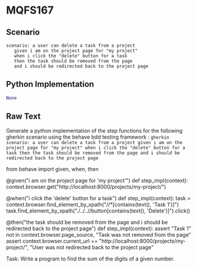 # MQFS167
## Scenario
```gherkin
scenario: a user can delete a task from a project 
   given i am on the project page for "my project" 
   when i click the "delete" button for a task 
   then the task should be removed from the page 
   and i should be redirected back to the project page
```


## Python Implementation
```python
None
```


## Raw Text
Generate a python implementation of the step functions for the following gherkin scenario using the behave bdd testing framework : ```gherkin scenario: a user can delete a task from a project given i am on the project page for "my project" when i click the "delete" button for a task then the task should be removed from the page and i should be redirected back to the project page ```



from behave import given, when, then

@given("i am on the project page for 'my project'")
def step_impl(context):
    context.browser.get("http://localhost:8000/projects/my-project/")

@when("i click the 'delete' button for a task")
def step_impl(context):
    task = context.browser.find_element_by_xpath("//*[contains(text(), 'Task 1')]")
    task.find_element_by_xpath("./../..//button[contains(text(), 'Delete')]").click()

@then("the task should be removed from the page and i should be redirected back to the project page")
def step_impl(context):
    assert "Task 1" not in context.browser.page_source, "Task was not removed from the page"
    assert context.browser.current_url == "http://localhost:8000/projects/my-project/", "User was not redirected back to the project page"

Task: Write a program to find the sum of the digits of a given number.
